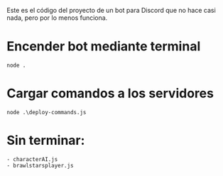 Este es el código del proyecto de un bot para Discord que no hace casi nada, pero por lo menos funciona.

# Encender bot mediante terminal
    node .

# Cargar comandos a los servidores
    node .\deploy-commands.js

# Sin terminar:
    - characterAI.js
    - brawlstarsplayer.js